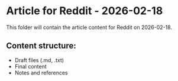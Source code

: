 # Article for Reddit - 2026-02-18

This folder will contain the article content for Reddit on 2026-02-18.

## Content structure:
- Draft files (.md, .txt)
- Final content
- Notes and references
